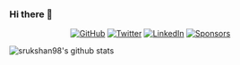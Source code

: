 ### Hi there 👋

<p align="center">
	<a href="https://github.com/srukshan98"><img src="https://img.shields.io/github/followers/srukshan98.svg?label=GitHub&style=social" alt="GitHub"></a>
	<a href="https://twitter.com/srukshan98"><img src="https://img.shields.io/twitter/follow/srukshan98?label=Twitter&style=social" alt="Twitter"></a>
	<a href="https://www.linkedin.com/in/srukshan98"><img src="https://img.shields.io/badge/LinkedIn--_.svg?style=social&logo=linkedin" alt="LinkedIn"></a>
	<a href="https://github.com/sponsors/srukshan98"><img src="https://img.shields.io/badge/Sponsors--_.svg?style=social&logo=github&logoColor=EA4AAA" alt="Sponsors"></a>
</p>

![srukshan98's github stats](https://github-readme-stats.vercel.app/api?username=srukshan98&show_icons=true&hide_border=true)

<!--
**srukshan98/srukshan98** is a ✨ _special_ ✨ repository because its `README.md` (this file) appears on your GitHub profile.

Here are some ideas to get you started:

- 🔭 I’m currently working on ...
- 🌱 I’m currently learning ...
- 👯 I’m looking to collaborate on ...
- 🤔 I’m looking for help with ...
- 💬 Ask me about ...
- 📫 How to reach me: ...
- 😄 Pronouns: ...
- ⚡ Fun fact: ...
-->
